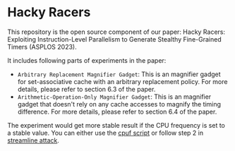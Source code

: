 # Hacky Racers

This repository is the open source component of our paper: Hacky Racers: Exploiting Instruction-Level Parallelism to Generate Stealthy Fine-Grained Timers (ASPLOS 2023).

It includes following parts of experiments in the paper:
- `Arbitrary Replacement Magnifier Gadget`:  This is an magnifier gadget for set-associative cache with an arbitrary replacement policy. For more details, please refer to  section 6.3 of the paper.
- `Arithmetic-Operation-Only Magnifier Gadget`:  This is an magnifier gadget that doesn't rely on any cache accesses to magnify the timing difference. For more details, please refer to  section 6.4 of the paper.

The experiment would get more stable result if the CPU frequency is set to a stable value. You can either use the [cpuf script](https://askubuntu.com/questions/1141605/gui-or-simple-bash-script-to-throttle-the-cpu/1142671#1142671) or follow step 2 in [streamline attack](https://github.com/gururaj-s/streamline).